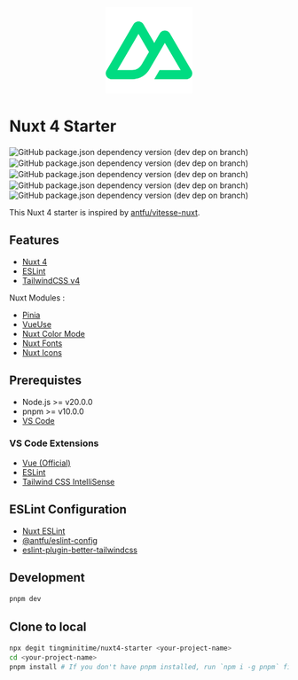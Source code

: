<p align="center">
<img src="./public/icon-nuxt.svg" width="156" />
</p>

# Nuxt 4 Starter

![GitHub package.json dependency version (dev dep on branch)](https://img.shields.io/github/package-json/dependency-version/tingminitime/nuxt4-starter/dev/nuxt/master?color=00dc82)　![GitHub package.json dependency version (dev dep on branch)](https://img.shields.io/github/package-json/dependency-version/tingminitime/nuxt4-starter/tailwindcss/master?color=0ea5e9)　![GitHub package.json dependency version (dev dep on branch)](https://img.shields.io/github/package-json/dependency-version/tingminitime/nuxt4-starter/dev/pinia/master?color=ffd859)　![GitHub package.json dependency version (dev dep on branch)](https://img.shields.io/github/package-json/dependency-version/tingminitime/nuxt4-starter/dev/%40vueuse%2Fnuxt/master?color=41b883)　![GitHub package.json dependency version (dev dep on branch)](https://img.shields.io/github/package-json/dependency-version/tingminitime/nuxt4-starter/dev/eslint/master?color=4B32C3)

This Nuxt 4 starter is inspired by [antfu/vitesse-nuxt](https://github.com/antfu/vitesse-nuxt).

## Features

- [Nuxt 4](https://nuxt.com/)
- [ESLint](https://eslint.org/)
- [TailwindCSS v4](https://tailwindcss.com/)

Nuxt Modules :

- [Pinia](https://nuxt.com/modules/pinia)
- [VueUse](https://nuxt.com/modules/vueuse)
- [Nuxt Color Mode](https://nuxt.com/modules/color-mode)
- [Nuxt Fonts](https://fonts.nuxt.com/)
- [Nuxt Icons](https://github.com/nuxt/icon)

## Prerequistes

- Node.js >= v20.0.0
- pnpm >= v10.0.0
- [VS Code](https://code.visualstudio.com/)

### VS Code Extensions

- [Vue (Official)](https://marketplace.visualstudio.com/items?itemName=Vue.volar)
- [ESLint](https://marketplace.visualstudio.com/items?itemName=dbaeumer.vscode-eslint)
- [Tailwind CSS IntelliSense](https://marketplace.visualstudio.com/items?itemName=bradlc.vscode-tailwindcss)

## ESLint Configuration

- [Nuxt ESLint](https://eslint.nuxt.com/)
- [@antfu/eslint-config](https://github.com/antfu/eslint-config)
- [eslint-plugin-better-tailwindcss](https://github.com/schoero/eslint-plugin-better-tailwindcss)

## Development

```bash
pnpm dev
```

## Clone to local

```bash
npx degit tingminitime/nuxt4-starter <your-project-name>
cd <your-project-name>
pnpm install # If you don't have pnpm installed, run `npm i -g pnpm` first.
```
